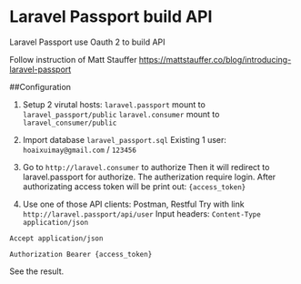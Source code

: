 # Laravel Passport build API
Laravel Passport use Oauth 2 to build API

Follow instruction of Matt Stauffer
https://mattstauffer.co/blog/introducing-laravel-passport 

##Configuration

1. Setup 2 virutal hosts: 
`laravel.passport` mount to `laravel_passport/public`
`laravel.consumer` mount to `laravel_consumer/public`

2. Import database `laravel_passport.sql`
Existing 1 user:
`hoaixuimay@gmail.com` / `123456`

3. Go to `http://laravel.consumer` to authorize
Then it will redirect to laravel.passport for authorize. The autherization require login. After authorizating access token will be print out: `{access_token}`

4. Use one of those API clients: Postman, Restful
Try with link `http://laravel.passport/api/user`
Input headers:
`Content-Type application/json`

`Accept application/json`

`Authorization Bearer {access_token}`

See the result.

